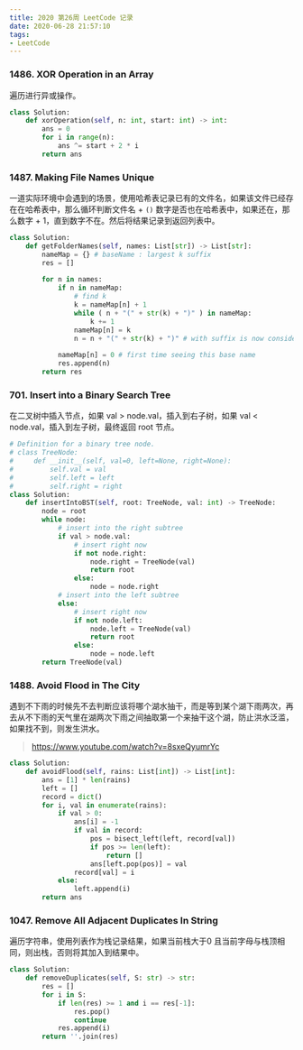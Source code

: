 ```yaml
---
title: 2020 第26周 LeetCode 记录
date: 2020-06-28 21:57:10
tags:
- LeetCode
---
```


### 1486. XOR Operation in an Array

遍历进行异或操作。

```python
class Solution:
    def xorOperation(self, n: int, start: int) -> int:
        ans = 0
        for i in range(n):
            ans ^= start + 2 * i
        return ans
```


### 1487. Making File Names Unique

一道实际环境中会遇到的场景，使用哈希表记录已有的文件名，如果该文件已经存在在哈希表中，那么循环判断文件名 + `()` 数字是否也在哈希表中，如果还在，那么数字 + 1，直到数字不在。然后将结果记录到返回列表中。


```python
class Solution:
    def getFolderNames(self, names: List[str]) -> List[str]:
        nameMap = {} # baseName : largest k suffix
        res = []
        
        for n in names:
            if n in nameMap:
                # find k
                k = nameMap[n] + 1
                while ( n + "(" + str(k) + ")" ) in nameMap:
                    k += 1
                nameMap[n] = k
                n = n + "(" + str(k) + ")" # with suffix is now considered a base name
                
            nameMap[n] = 0 # first time seeing this base name
            res.append(n)
        return res
```

### 701. Insert into a Binary Search Tree

在二叉树中插入节点，如果 val > node.val，插入到右子树，如果 val < node.val，插入到左子树，最终返回 root 节点。

```python
# Definition for a binary tree node.
# class TreeNode:
#     def __init__(self, val=0, left=None, right=None):
#         self.val = val
#         self.left = left
#         self.right = right
class Solution:
    def insertIntoBST(self, root: TreeNode, val: int) -> TreeNode:
        node = root
        while node:
            # insert into the right subtree
            if val > node.val:
                # insert right now
                if not node.right:
                    node.right = TreeNode(val)
                    return root
                else:
                    node = node.right
            # insert into the left subtree
            else:
                # insert right now
                if not node.left:
                    node.left = TreeNode(val)
                    return root
                else:
                    node = node.left
        return TreeNode(val)

```

### 1488. Avoid Flood in The City

遇到不下雨的时候先不去判断应该将哪个湖水抽干，而是等到某个湖下雨两次，再去从不下雨的天气里在湖两次下雨之间抽取第一个来抽干这个湖，防止洪水泛滥，如果找不到，则发生洪水。

> https://www.youtube.com/watch?v=8sxeQyumrYc


```python
class Solution:
    def avoidFlood(self, rains: List[int]) -> List[int]:
        ans = [1] * len(rains)
        left = []
        record = dict()
        for i, val in enumerate(rains):
            if val > 0:
                ans[i] = -1
                if val in record:
                    pos = bisect_left(left, record[val])
                    if pos >= len(left):
                        return []
                    ans[left.pop(pos)] = val
                record[val] = i
            else:
                left.append(i)
        return ans
```


### 1047. Remove All Adjacent Duplicates In String

遍历字符串，使用列表作为栈记录结果，如果当前栈大于0 且当前字母与栈顶相同，则出栈，否则将其加入到结果中。


```python
class Solution:
    def removeDuplicates(self, S: str) -> str:
        res = []
        for i in S:
            if len(res) >= 1 and i == res[-1]:
                res.pop()
                continue
            res.append(i)
        return ''.join(res)
```